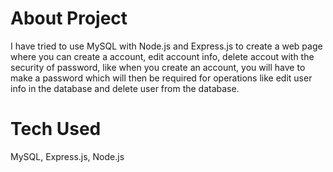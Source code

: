 # About Project
I have tried to use MySQL with Node.js and Express.js to create a web page where you can create a account, edit account info, delete accout with the security of password, like when you create an account, you will have to make a password which will then be required for operations like edit user info in the database and delete user from the database.

# Tech Used
MySQL, Express.js, Node.js
